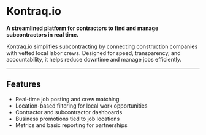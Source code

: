 # Kontraq.io

**A streamlined platform for contractors to find and manage subcontractors in real time.**

Kontraq.io simplifies subcontracting by connecting construction companies with vetted local labor crews. Designed for speed, transparency, and accountability, it helps reduce downtime and manage jobs efficiently.

---

## Features

- Real-time job posting and crew matching  
- Location-based filtering for local work opportunities  
- Contractor and subcontractor dashboards  
- Business promotions tied to job locations  
- Metrics and basic reporting for partnerships  